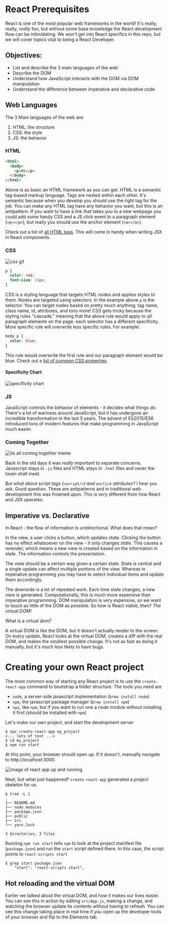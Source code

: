 # React Prerequisites
React is one of the most popular web frameworks in the world! It's really, really, _really_ fun, but without some base knowledge the React development flow can be intimidating. We won't get into React specifics in this repo, but we will cover topics vital to being a React Developer.

## Objectives:
- List and describe the 3 main languages of the web
- Describe the DOM
- Understand how JavaScript interacts with the DOM via DOM manipulation
- Understand the difference between imperative and declarative code

## Web Languages
The 3 Main languages of the web are:
1. HTML: the structure
2. CSS: the style
3. JS: the behavior

### HTML
```html
<html>
  <body>
    <p>Hi</p>
  </body>
</html>
```
Above is as basic an HTML framework as you can get. HTML is a semantic tag-based markup language. Tags are nested within each other. It's semantic because when you develop you should use the right tag for the job. You can make any HTML tag have any behavior you want, but this is an antipattern. If you want to have a link that takes you to a new webpage you could add some handy CSS and a JS click event to a paragraph element (`<p></p>`), but really you should use the anchor element (`<a></a>`).

Check out a list of [all HTML tags](https://www.w3schools.com/tags/). This will come in handy when writing JSX in React components.

### CSS
![css gif](https://media0.giphy.com/media/13FrpeVH09Zrb2/source.gif)
```css
p {
  color: red;
  font-size: 24px;
}
```
CSS is a styling language that targets HTML nodes and applies styles to them. Nodes are targeted using selectors. In the example above `p` is the selector. You can target nodes based on pretty much anything; tag name, class name, id, attributes, and tons more!  CSS gets tricky because the styling rules "cascade," meaning that the above rule would apply to _all_ paragraph elements on the page. each selector has a different specificity. More specific rule will overwrite less specific rules.
For example: 
```css
body p {
  color: blue;
}
```
This rule would overwrite the first rule and our paragraph element would be blue. Check out a [list of common CSS properties](https://www.w3schools.com/cssref/).

#### Specificity Chart
![specificity chart](https://sites.google.com/site/csskungfu/_/rsrc/1221742532694/specificity/specificity.gif)
 
### JS
JavaScript controls the behavior of elements - it decides what things _do_. There's a lot of wariness around JavaScript, but it has undergone an incredible transformation in the last 5 years. The advent of ES2015/ES6 introduced tons of modern features that make programming in JavaScript much easier.

### Coming Together
![its all coming together meme](https://i.kym-cdn.com/photos/images/original/001/561/446/27d.jpg)

Back in the old days it was _really_ important to separate concerns. Javascript stays in `.js` files and HTML stays in `.html` files and never the twain shall meet.

_But what about script tags (`<script/>`) and `onclick` attributes?_ I hear you ask. Good question. These are antipatterns and in traditional web development this was frowned upon. This is _very_ different from how React and JSX operates. 

## Imperative vs. Declarative
In React - the flow of information is unidirectional. What does that mean?

In the view, a user clicks a button, which updates state. Clicking the button has no effect whatsoever on the view - it only changes _state_. This causes a rerender, which means a new view is created based on the information in state. The information controls the presentation.

The view should be a certain way given a certain state. State is central and a single update can affect multiple portions of the view. Whereas in imperative programming you may have to select individual items and update them accordingly.

The downside is a lot of repeated work. Each time state changes, a new view is generated. Computationally, this is much more expensive than imperative programming. DOM manipulation is very expensive, so we want to touch as little of the DOM as possible. So how is React viable, then? *The virtual DOM!*

What is a virtual dom?

A virtual DOM is like the DOM, but it doesn't actually render to the screen. On every update, React looks at the virtual DOM, creates a diff with the real DOM, and makes the smallest possible change. It's not as fast as doing it manually, but it's much less likely to have bugs.

# Creating your own React project
The most common way of starting any React project is to use the
`create-react-app` command to bootstrap a folder structure. The tools you need
are

* `node`, a server-side javascript implementation (`brew install node`)
* `npm`, the javascript package manager (`brew install npm`)
* `npx`, like `npm`, but if you want to run one a node module without
  installing it first (should be installed with `npm`)

Let's make our own project, and start the development server

```console
$ npx create-react-app my_project
<... lots of text ...>
$ cd my_project
$ npm run start
```

At this point, your browser should open up. If it doesn't, manually navigate to
http://localhost:3000.

![image of react app up and running](https://user-images.githubusercontent.com/2654835/74282190-91232a00-4cd4-11ea-8dcb-2a474ed7417a.png)

Neat, but what just happened? `create-react-app` generated a project skeleton
for us.

```console
$ tree -L 1
.
├── README.md
├── node_modules
├── package.json
├── public
├── src
└── yarn.lock

3 directories, 3 files
```

Running `npm run start` tells `npm` to look at the project manifest file
(`package.json`) and run the `start` script defined there. In this case, the
script points to `react-scripts start`

```console
$ grep start package.json
    "start": "react-scripts start",
```

## Hot reloading and the virtual DOM
Earlier we talked about the virtual DOM, and how it makes our lives easier. You
can see this in action by editing `src/App.js`, making a change, and watching
the browser update its contents without having to refresh. You can see this
change taking place in real time if you open up the developer tools of your
browser and flip to the Elements tab.
